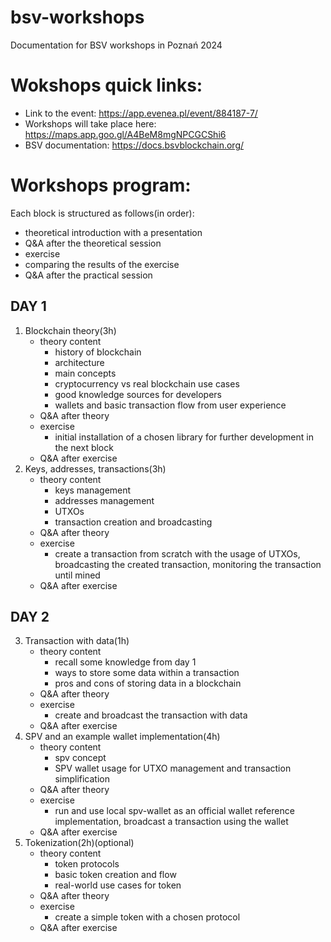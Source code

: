 # bsv-workshops
Documentation for BSV workshops in Poznań 2024

# Wokshops quick links:

- Link to the event: https://app.evenea.pl/event/884187-7/
- Workshops will take place here: https://maps.app.goo.gl/A4BeM8mgNPCGCShi6
- BSV documentation: https://docs.bsvblockchain.org/

# Workshops program: 

Each block is structured as follows(in order):
- theoretical introduction with a presentation
- Q&A after the theoretical session
- exercise
- comparing the results of the exercise
- Q&A after the practical session

## DAY 1

1. Blockchain theory(3h)
    - theory content
      - history of blockchain
      - architecture
      - main concepts
      - cryptocurrency vs real blockchain use cases
      - good knowledge sources for developers
      - wallets and basic transaction flow from user experience
    - Q&A after theory
    - exercise
      - initial installation of a chosen library for further development in the next block
    - Q&A after exercise
2. Keys, addresses, transactions(3h)
   - theory content
     - keys management
     - addresses management
     - UTXOs
     - transaction creation and broadcasting
   - Q&A after theory
   - exercise
     - create a transaction from scratch with the usage of UTXOs, broadcasting the created transaction, monitoring the transaction until mined
   - Q&A after exercise

## DAY 2

3. Transaction with data(1h)
   - theory content
     - recall some knowledge from day 1
     - ways to store some data within a transaction
     - pros and cons of storing data in a blockchain
   - Q&A after theory
   - exercise
     - create and broadcast the transaction with data
   - Q&A after exercise
5. SPV and an example wallet implementation(4h)
   - theory content
     - spv concept
     - SPV wallet usage for UTXO management and transaction simplification
   - Q&A after theory
   - exercise
     - run and use local spv-wallet as an official wallet reference implementation, broadcast a transaction using the wallet
   - Q&A after exercise
7. Tokenization(2h)(optional)
   - theory content
     - token protocols
     - basic token creation and flow
     - real-world use cases for token
   - Q&A after theory
   - exercise
     - create a simple token with a chosen protocol
   - Q&A after exercise
